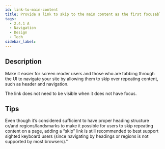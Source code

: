 ```yaml
---
id: link-to-main-content
title: Provide a link to skip to the main content as the first focusable link on the page.
tags:
  - 2.4.1 A
  - Navigation
  - Design
  - Tech
sidebar_label:
---
```


## Description

Make it easier for screen reader users and those who are tabbing through the UI to navigate your site by allowing them to skip over repeating content, such as header and navigation.

The link does not need to be visible when it does not have focus. 

## Tips

Even though it’s considered sufficient to have proper heading structure or/and regions/landsmarks to make it possible for users to skip repeating content on a page, adding a “skip” link is still recommended to best support sighted keyboard users (since navigating by headings or regions is not supported by most browsers)."
